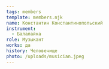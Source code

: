 ```yaml
---
tags: members
template: members.njk
name: Константин Константинопольский
instrument:
  - Балалайка
role: Музыкант
works: да
history: Человечище
photo: /uploads/musician.jpeg
---
```

